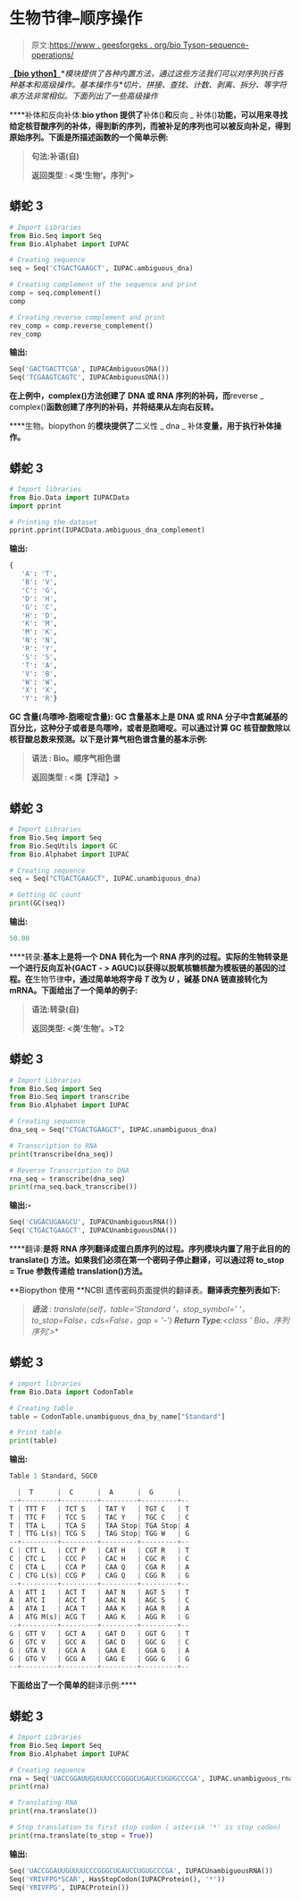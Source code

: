 # 生物节律–顺序操作

> 原文:[https://www . geesforgeks . org/bio Tyson-sequence-operations/](https://www.geeksforgeeks.org/biopython-sequence-operations/)

[**【bio ython】**](https://www.geeksforgeeks.org/introduction-to-biopython/)**模块提供了各种内置方法，通过这些方法我们可以对序列执行各种基本和高级操作。基本操作与*切片、拼接、查找、计数、剥离、拆分、*等字符串方法非常相似。下面列出了一些高级操作**

****补体和反向补体:**bio ython 提供了**补体()**和**反向 _ 补体()**功能，可以用来寻找给定核苷酸序列的补体，得到新的序列，而被补足的序列也可以被反向补足，得到原始序列。下面是所描述函数的一个简单示例:**

> ****句法**:补语(自)**
> 
>  ****返回类型** : <类‘生物’。序列'>**

## **蟒蛇 3**

```py
# Import Libraries
from Bio.Seq import Seq
from Bio.Alphabet import IUPAC

# Creating sequence
seq = Seq('CTGACTGAAGCT', IUPAC.ambiguous_dna)

# Creating complement of the sequence and print
comp = seq.complement()
comp

# Creating reverse complement and print
rev_comp = comp.reverse_complement()
rev_comp
```

****输出:****

```py
Seq('GACTGACTTCGA', IUPACAmbiguousDNA()) 
Seq('TCGAAGTCAGTC', IUPACAmbiguousDNA())
```

**在上例中，complex()方法创建了 DNA 或 RNA 序列的补码，而**reverse _ complex()**函数创建了序列的补码，并将结果从左向右反转。**

****生物。biopython 的**模块提供了**二义性 _ dna _ 补体**变量，用于执行补体操作。**

## **蟒蛇 3**

```py
# Import libraries
from Bio.Data import IUPACData
import pprint

# Printing the dataset
pprint.pprint(IUPACData.ambiguous_dna_complement)
```

****输出:****

```py
{
   'A': 'T',
   'B': 'V',
   'C': 'G',
   'D': 'H',
   'G': 'C',
   'H': 'D',
   'K': 'M',
   'M': 'K',
   'N': 'N',
   'R': 'Y',
   'S': 'S',
   'T': 'A',
   'V': 'B',
   'W': 'W',
   'X': 'X',
   'Y': 'R'} 
```

****GC 含量(鸟嘌呤-胞嘧啶含量):** GC 含量基本上是 DNA 或 RNA 分子中含氮碱基的百分比，这种分子或者是鸟嘌呤，或者是胞嘧啶。可以通过计算 GC 核苷酸数除以核苷酸总数来预测。以下是计算气相色谱含量的基本示例:**

> ****语法** : Bio。顺序气相色谱**
> 
> ****返回类型** : <类【浮动】>**

## **蟒蛇 3**

```py
# Import Libraries
from Bio.Seq import Seq
from Bio.SeqUtils import GC
from Bio.Alphabet import IUPAC

# Creating sequence
seq = Seq("CTGACTGAAGCT", IUPAC.unambiguous_dna)

# Getting GC count
print(GC(seq))
```

****输出:****

```py
50.00
```

****转录:**基本上是将一个 DNA 转化为一个 RNA 序列的过程。实际的生物转录是一个进行反向互补(GACT - > AGUC)以获得以脱氧核糖核酸为模板链的基因的过程。在**生物节律**中，通过简单地将字母 *T* 改为 *U* ，碱基 DNA 链直接转化为 mRNA。下面给出了一个简单的例子:**

> ****语法**:转录(自)**
> 
> ****返回类型:** <类‘生物’。>T2**

## **蟒蛇 3**

```py
# Import Libraries
from Bio.Seq import Seq
from Bio.Seq import transcribe
from Bio.Alphabet import IUPAC

# Creating sequence
dna_seq = Seq("CTGACTGAAGCT", IUPAC.unambiguous_dna)

# Transcription to RNA
print(transcribe(dna_seq))

# Reverse Transcription to DNA
rna_seq = transcribe(dna_seq)
print(rna_seq.back_transcribe())
```

****输出:-****

```py
Seq('CUGACUGAAGCU', IUPACUnambiguousRNA())
Seq('CTGACTGAAGCT', IUPACUnambiguousDNA())
```

****翻译:**是将 RNA 序列翻译成蛋白质序列的过程。序列模块内置了用于此目的的 **translate()** 方法。如果我们必须在第一个密码子停止翻译，可以通过将 **to_stop = True** 参数传递给 translation()方法。**

**Biopython 使用 **NCBI 遗传密码页面提供的翻译表。**翻译表完整列表如下:**

> ****语法** : translate(self，table='Standard '，stop_symbol='* '，to_stop=False，cds=False，gap = '-')
> **Return Type**:<class ' Bio。序列序列'>**

## **蟒蛇 3**

```py
# import libraries
from Bio.Data import CodonTable

# Creating table
table = CodonTable.unambiguous_dna_by_name["Standard"]

# Print table
print(table)
```

****输出:****

```py
Table 1 Standard, SGC0

  |  T      |  C      |  A      |  G      |
--+---------+---------+---------+---------+--
T | TTT F   | TCT S   | TAT Y   | TGT C   | T
T | TTC F   | TCC S   | TAC Y   | TGC C   | C
T | TTA L   | TCA S   | TAA Stop| TGA Stop| A
T | TTG L(s)| TCG S   | TAG Stop| TGG W   | G
--+---------+---------+---------+---------+--
C | CTT L   | CCT P   | CAT H   | CGT R   | T
C | CTC L   | CCC P   | CAC H   | CGC R   | C
C | CTA L   | CCA P   | CAA Q   | CGA R   | A
C | CTG L(s)| CCG P   | CAG Q   | CGG R   | G
--+---------+---------+---------+---------+--
A | ATT I   | ACT T   | AAT N   | AGT S   | T
A | ATC I   | ACC T   | AAC N   | AGC S   | C
A | ATA I   | ACA T   | AAA K   | AGA R   | A
A | ATG M(s)| ACG T   | AAG K   | AGG R   | G
--+---------+---------+---------+---------+--
G | GTT V   | GCT A   | GAT D   | GGT G   | T
G | GTC V   | GCC A   | GAC D   | GGC G   | C
G | GTA V   | GCA A   | GAA E   | GGA G   | A
G | GTG V   | GCG A   | GAG E   | GGG G   | G
--+---------+---------+---------+---------+--
```

**下面给出了一个简单的**翻译示例:****

## **蟒蛇 3**

```py
# Import Libraries
from Bio.Seq import Seq
from Bio.Alphabet import IUPAC

# Creating sequence
rna = Seq('UACCGGAUUGUUUUCCCGGGCUGAUCCUGUGCCCGA', IUPAC.unambiguous_rna)
print(rna)

# Translating RNA
print(rna.translate())

# Stop translation to first stop codon ( asterisk '*' is stop codon)
print(rna.translate(to_stop = True))
```

****输出:****

```py
Seq('UACCGGAUUGUUUUCCCGGGCUGAUCCUGUGCCCGA', IUPACUnambiguousRNA())
Seq('YRIVFPG*SCAR', HasStopCodon(IUPACProtein(), '*'))
Seq('YRIVFPG', IUPACProtein())
```